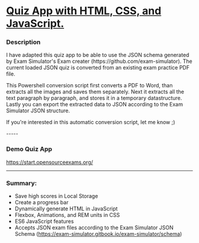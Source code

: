 # [Quiz App with HTML, CSS, and JavaScript.](https://start.opensourceexams.org/)

### Description

<p>I have adapted this quiz app to be able to use the JSON schema generated by Exam Simulator's Exam creater (https://github.com/exam-simulator). The current loaded JSON quiz is converted from an existing exam practice PDF file. 
  
This Powershell conversion script first converts a PDF to Word, than extracts all the images and saves them separately. Next it extracts all the text paragraph by paragraph, and stores it in a temporary datastructure. Lastly you can export the extracted data to JSON according to the Exam Simulator JSON structure.</p>

<p>If you're interested in this automatic conversion script, let me know ;)</p>
-----

### Demo Quiz App 
https://start.opensourceexams.org/

------

### Summary:
* Save high scores in Local Storage 
* Create a progress bar
* Dynamically generate HTML in JavaScript
* Flexbox, Animations, and REM units in CSS
* ES6 JavaScript features
* Accepts JSON exam files according to the Exam Simulator JSON Schema (https://exam-simulator.gitbook.io/exam-simulator/schema)


